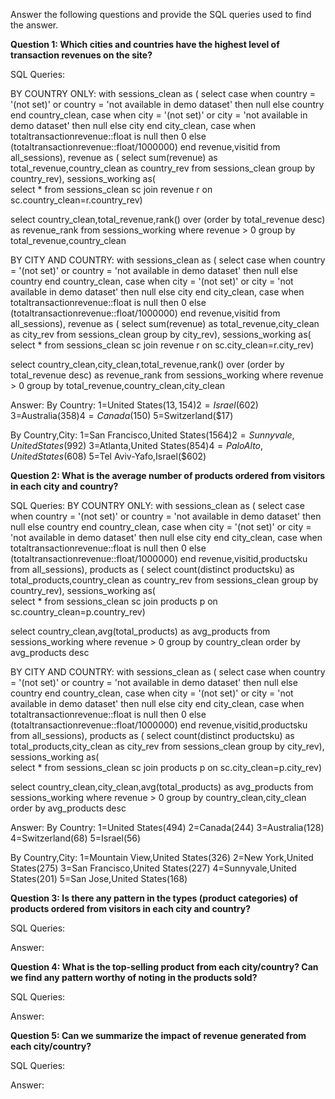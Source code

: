 Answer the following questions and provide the SQL queries used to find the answer.

**Question 1: Which cities and countries have the highest level of transaction revenues on the site?**

SQL Queries:

BY COUNTRY ONLY:
with 
sessions_clean as (
	select 	case when country = '(not set)' or country = 'not available in demo dataset' then null
		else country end country_clean,
		case when city = '(not set)' or city = 'not available in demo dataset' then null
		else city end city_clean,
		case when totaltransactionrevenue::float is null then 0
		else (totaltransactionrevenue::float/1000000) end revenue,visitid
	from all_sessions),
revenue as (
	select sum(revenue) as total_revenue,country_clean as country_rev
	from sessions_clean
	group by country_rev),
sessions_working as(		
	select * from sessions_clean sc
	join revenue r on sc.country_clean=r.country_rev)	

select country_clean,total_revenue,rank() over (order by total_revenue desc) as revenue_rank
	from sessions_working
where revenue > 0
group by total_revenue,country_clean

BY CITY AND COUNTRY:
with 
sessions_clean as (
	select 	case when country = '(not set)' or country = 'not available in demo dataset' then null
		else country end country_clean,
		case when city = '(not set)' or city = 'not available in demo dataset' then null
		else city end city_clean,
		case when totaltransactionrevenue::float is null then 0
		else (totaltransactionrevenue::float/1000000) end revenue,visitid
	from all_sessions),
revenue as (
	select sum(revenue) as total_revenue,city_clean as city_rev
	from sessions_clean
	group by city_rev),
sessions_working as(		
	select * from sessions_clean sc
	join revenue r on sc.city_clean=r.city_rev)	

select country_clean,city_clean,total_revenue,rank() over (order by total_revenue desc) as revenue_rank
	from sessions_working
where revenue > 0
group by total_revenue,country_clean,city_clean

Answer:
By Country:
1=United States($13,154)
2=Israel($602)
3=Australia($358)
4=Canada($150)
5=Switzerland($17)

By Country,City:
1=San Francisco,United States($1564)
2=Sunnyvale,United States($992)
3=Atlanta,United States($854)
4=Palo Alto,United States($608)
5=Tel Aviv-Yafo,Israel($602)


**Question 2: What is the average number of products ordered from visitors in each city and country?**

SQL Queries:
BY COUNTRY ONLY:
with 
sessions_clean as (
	select 	case when country = '(not set)' or country = 'not available in demo dataset' then null
		else country end country_clean,
		case when city = '(not set)' or city = 'not available in demo dataset' then null
		else city end city_clean,
		case when totaltransactionrevenue::float is null then 0
		else (totaltransactionrevenue::float/1000000) end revenue,visitid,productsku
	from all_sessions),
products as (
	select count(distinct productsku) as total_products,country_clean as country_rev
	from sessions_clean
	group by country_rev),
sessions_working as(		
	select * from sessions_clean sc
	join products p on sc.country_clean=p.country_rev)	

select country_clean,avg(total_products) as avg_products
	from sessions_working
where revenue > 0
group by country_clean
order by avg_products desc

BY CITY AND COUNTRY:
with 
sessions_clean as (
	select 	case when country = '(not set)' or country = 'not available in demo dataset' then null
		else country end country_clean,
		case when city = '(not set)' or city = 'not available in demo dataset' then null
		else city end city_clean,
		case when totaltransactionrevenue::float is null then 0
		else (totaltransactionrevenue::float/1000000) end revenue,visitid,productsku
	from all_sessions),
products as (
	select count(distinct productsku) as total_products,city_clean as city_rev
	from sessions_clean
	group by city_rev),
sessions_working as(		
	select * from sessions_clean sc
	join products p on sc.city_clean=p.city_rev)	

select country_clean,city_clean,avg(total_products) as avg_products
	from sessions_working
where revenue > 0
group by country_clean,city_clean
order by avg_products desc

Answer:
By Country:
1=United States(494)
2=Canada(244)
3=Australia(128)
4=Switzerland(68)
5=Israel(56)

By Country,City:
1=Mountain View,United States(326)
2=New York,United States(275)
3=San Francisco,United States(227)
4=Sunnyvale,United States(201)
5=San Jose,United States(168)


**Question 3: Is there any pattern in the types (product categories) of products ordered from visitors in each city and country?**


SQL Queries:



Answer:





**Question 4: What is the top-selling product from each city/country? Can we find any pattern worthy of noting in the products sold?**


SQL Queries:



Answer:





**Question 5: Can we summarize the impact of revenue generated from each city/country?**

SQL Queries:



Answer:







